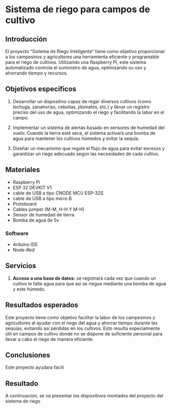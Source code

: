 # Sistema de riego para campos de cultivo


## Introducción

El proyecto “Sistema de Riego Inteligente” tiene como objetivo proporcionar a los campesinos y agricultores una herramienta eficiente y programable para el riego de cultivos. Utilizando una Raspberry Pi, este sistema automatizado controla el suministro de agua, optimizando su uso y ahorrando tiempo y recursos.


## Objetivos especificos 

1. Desarrollar un dispositivo capaz de regar diversos cultivos (como lechuga, zanahorias, cebollas, jitomates, etc.) y llevar un registro preciso del uso de agua, optimizando el riego y facilitando la labor en el campo.

2. Implementar un sistema de alertas basado en sensores de humedad del suelo. Cuando la tierra esté seca, el sistema activará una bomba de agua para mantener los cultivos húmedos y evitar la sequía.

3. Diseñar un mecanismo que regule el flujo de agua para evitar excesos y garantizar un riego adecuado según las necesidades de cada cultivo.


## Materiales

- Raspberry Pi
- ESP 32 DEVKIT V1
-  cable de USB a tipo CNODE MCU ESP-32S
-  cable de USB a tipo micro B
-  Protoboard
-  Cables jumper (M-M, H-H Y M-H)
- Sensor de humedad de tierra
- Bomba de agua de 5v


### Software

-  Arduino IDE
-  Node-Red


## Servicios
1.  **Acceso a una base de datos:** se registrará cada vez que cuando un cultivo le falte agua para que así se riegue mediante una bomba de agua y este húmedo.


## Resultados esperados
Este proyecto tiene como objetivo facilitar la labor de los campesinos y agricultores al ayudar con el riego del agua y ahorrar tiempo durante las sequías, evitando así pérdidas en los cultivos. Esto resulta especialmente útil en campos de cultivo donde no se dispone de suficiente personal para llevar a cabo el riego de manera eficiente.


## Conclusiones
Este proyecto ayudara facili

## Resultado 
A continuacion, se va presentar los dispositivos montados del proyecto del sistema de riego 
